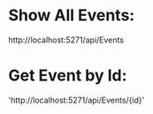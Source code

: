 # Show All Events:
http://localhost:5271/api/Events
# Get Event by Id:
'http://localhost:5271/api/Events/{id}'